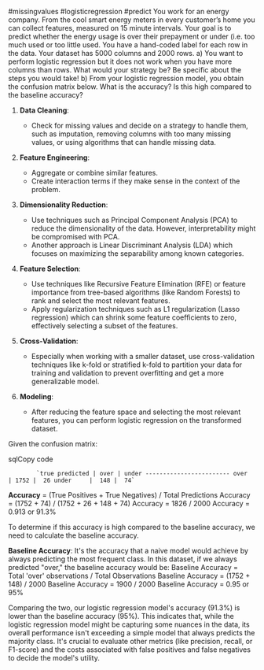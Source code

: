 #missingvalues #logisticregression #predict
You work for an energy company. From the cool smart energy meters in every customer’s home you can collect features, measured on 15 minute intervals. Your goal is to predict whether the energy usage is over their prepayment or under (i.e. too much used or too little used. You have a hand-coded label for each row in the data. Your dataset has 5000 columns and 2000 rows. 
a) You want to perform logistic regression but it does not work when you have more columns than rows. What would your strategy be? Be specific about the steps you would take! 
b) From your logistic regression model, you obtain the confusion matrix below. What is the accuracy? Is this high compared to the baseline accuracy?

1. **Data Cleaning**:
    
    - Check for missing values and decide on a strategy to handle them, such as imputation, removing columns with too many missing values, or using algorithms that can handle missing data.
2. **Feature Engineering**:
    
    - Aggregate or combine similar features.
    - Create interaction terms if they make sense in the context of the problem.
3. **Dimensionality Reduction**:
    
    - Use techniques such as Principal Component Analysis (PCA) to reduce the dimensionality of the data. However, interpretability might be compromised with PCA.
    - Another approach is Linear Discriminant Analysis (LDA) which focuses on maximizing the separability among known categories.
4. **Feature Selection**:
    
    - Use techniques like Recursive Feature Elimination (RFE) or feature importance from tree-based algorithms (like Random Forests) to rank and select the most relevant features.
    - Apply regularization techniques such as L1 regularization (Lasso regression) which can shrink some feature coefficients to zero, effectively selecting a subset of the features.
5. **Cross-Validation**:
    
    - Especially when working with a smaller dataset, use cross-validation techniques like k-fold or stratified k-fold to partition your data for training and validation to prevent overfitting and get a more generalizable model.
6. **Modeling**:
    
    - After reducing the feature space and selecting the most relevant features, you can perform logistic regression on the transformed dataset.


Given the confusion matrix:

sqlCopy code

            `true predicted | over | under ------------------------ over      | 1752 |  26 under     |  148 |  74`

**Accuracy** = (True Positives + True Negatives) / Total Predictions Accuracy = (1752 + 74) / (1752 + 26 + 148 + 74) Accuracy = 1826 / 2000 Accuracy = 0.913 or 91.3%

To determine if this accuracy is high compared to the baseline accuracy, we need to calculate the baseline accuracy.

**Baseline Accuracy**: It's the accuracy that a naive model would achieve by always predicting the most frequent class. In this dataset, if we always predicted "over," the baseline accuracy would be: Baseline Accuracy = Total 'over' observations / Total Observations Baseline Accuracy = (1752 + 148) / 2000 Baseline Accuracy = 1900 / 2000 Baseline Accuracy = 0.95 or 95%

Comparing the two, our logistic regression model's accuracy (91.3%) is lower than the baseline accuracy (95%). This indicates that, while the logistic regression model might be capturing some nuances in the data, its overall performance isn't exceeding a simple model that always predicts the majority class. It's crucial to evaluate other metrics (like precision, recall, or F1-score) and the costs associated with false positives and false negatives to decide the model's utility.